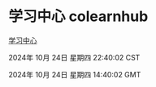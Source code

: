 # 学习中心 colearnhub
[学习中心](http://219.139.199.238:56308/colearnhub/)

2024年 10月 24日 星期四 22:40:02 CST

2024年 10月 24日 星期四 14:40:02 GMT

